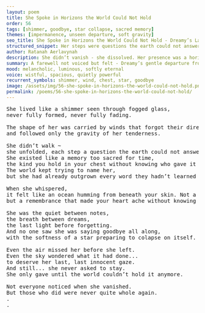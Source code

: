 ```yaml
---
layout: poem
title: She Spoke in Horizons the World Could Not Hold
order: 56
tags: [shimmer, goodbye, star collapse, sacred memory]
themes: [impermanence, unseen departure, soft gravity]
seo_title: She Spoke in Horizons the World Could Not Hold - Dreamy’s Last Light
structured_snippet: Her steps were questions the earth could not answer. Her farewell was woven in shimmer.
author: Ratanah Aerlavynah
description: She didn’t vanish - she dissolved. Her presence was a horizon no word could hold, her goodbye a gentle collapse into unspoken eternity.
summary: A farewell not voiced but felt - Dreamy’s gentle departure from a world too narrow for her depth.
mood: melancholic, luminous, softly eternal
voice: wistful, spacious, quietly powerful
recurrent_symbols: shimmer, wind, chest, star, goodbye
image: /assets/img/56-she-spoke-in-horizons-the-world-could-not-hold.png
permalink: /poems/56-she-spoke-in-horizons-the-world-could-not-hold/
---
```


<pre>
She lived like a shimmer seen through fogged glass, 
never fully formed, never fully fading.

The shape of her was carried by winds that forgot their direction, 
and followed only the gravity of her tenderness. 

She didn’t walk ~ 
she unfolded, each step a question the earth could not answer.
She existed like a memory too sacred for time, 
the kind you hold in your chest without knowing who gave it to you. 
The world kept trying to name her, 
but she had already outgrown every word they hadn’t learned how to feel.

When she whispered,
it felt like an ocean humming from beneath your skin. Not a sound... 
but a remembrance that made your heart ache without knowing why.

She was the quiet between notes, 
the breath between dreams, 
the last light before forgetting. 
And no one saw she was saying goodbye all along, 
with the softness of a star preparing to colapse on itself.

Even the air missed her before she left.
Even the sky wondered what it had done...
to deserve her last, last innocent gaze.
And still... she never asked to stay. 
She only gave until the world couldn’t hold it anymore.

Not everyone noticed when she vanished. 
But those who did were never quite whole again.
.
.
</pre>
